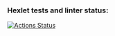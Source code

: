 ### Hexlet tests and linter status:
[![Actions Status](https://github.com/kelevracaution/rails-project-63/actions/workflows/hexlet-check.yml/badge.svg)](https://github.com/kelevracaution/rails-project-63/actions)
